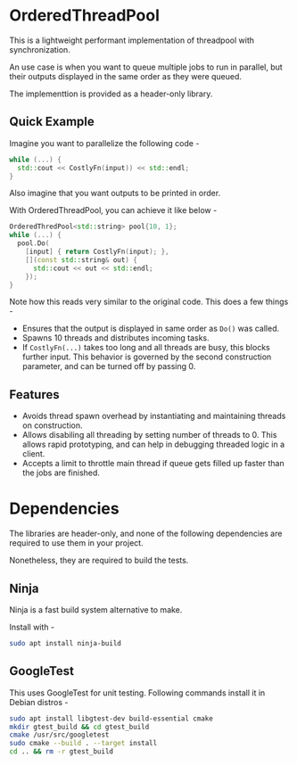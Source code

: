 # OrderedThreadPool

This is a lightweight performant implementation of threadpool with synchronization.

An use case is when you want to queue multiple jobs to run in parallel, but their outputs displayed in the same order as they were queued.

The implementtion is provided as a header-only library.

## Quick Example
Imagine you want to parallelize the following code -

```c++
while (...) {
  std::cout << CostlyFn(input)) << std::endl;
}
```

Also imagine that you want outputs to be printed in order.

With OrderedThreadPool, you can achieve it like below -

```c++
OrderedThredPool<std::string> pool{10, 1};
while (...) {
  pool.Do(
    [input] { return CostlyFn(input); },
    [](const std::string& out) {
      std::cout << out << std::endl;
    });
}
```

Note how this reads very similar to the original code. This does a few things -
* Ensures that the output is displayed in same order as `Do()` was called.
* Spawns 10 threads and distributes incoming tasks.
* If `CostlyFn(...)` takes too long and all threads are busy, this blocks further input. This behavior is governed by the second construction parameter, and can be turned off by passing 0.

## Features

* Avoids thread spawn overhead by instantiating and maintaining threads on construction.
* Allows disabiling all threading by setting number of threads to 0. This allows rapid prototyping, and can help in debugging threaded logic in a client.
* Accepts a limit to throttle main thread if queue gets filled up faster than the jobs are finished.

# Dependencies

The libraries are header-only, and none of the following dependencies are required to use them in your project.

Nonetheless, they are required to build the tests.

## Ninja

Ninja is a fast build system alternative to make.

Install with -
```bash
sudo apt install ninja-build
```

## GoogleTest

This uses GoogleTest for unit testing. Following commands install it in Debian distros -

```bash
sudo apt install libgtest-dev build-essential cmake
mkdir gtest_build && cd gtest_build
cmake /usr/src/googletest
sudo cmake --build . --target install
cd .. && rm -r gtest_build
```
